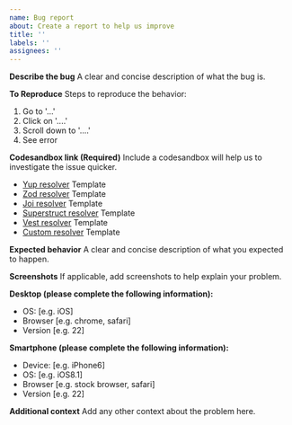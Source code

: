 ```yaml
---
name: Bug report
about: Create a report to help us improve
title: ''
labels: ''
assignees: ''
---
```


**Describe the bug**
A clear and concise description of what the bug is.

**To Reproduce**
Steps to reproduce the behavior:

1. Go to '...'
2. Click on '....'
3. Scroll down to '....'
4. See error

**Codesandbox link (Required)**
Include a codesandbox will help us to investigate the issue quicker.

- [Yup resolver](https://codesandbox.io/s/react-hook-form-validationschema-v6-2l77g) Template
- [Zod resolver](https://codesandbox.io/s/react-hook-form-zod-resolver-example-forked-ko5ll) Template
- [Joi resolver](https://codesandbox.io/s/react-hook-form-joiresolver-v6-yejqe) Template
- [Superstruct resolver](https://codesandbox.io/s/react-hook-form-v6-superstructresolver-ed67i) Template
- [Vest resolver](https://codesandbox.io/s/vest-k6gbd) Template
- [Custom resolver](https://codesandbox.io/s/react-hook-form-customresoliver-v6-h4ti6) Template

**Expected behavior**
A clear and concise description of what you expected to happen.

**Screenshots**
If applicable, add screenshots to help explain your problem.

**Desktop (please complete the following information):**

- OS: [e.g. iOS]
- Browser [e.g. chrome, safari]
- Version [e.g. 22]

**Smartphone (please complete the following information):**

- Device: [e.g. iPhone6]
- OS: [e.g. iOS8.1]
- Browser [e.g. stock browser, safari]
- Version [e.g. 22]

**Additional context**
Add any other context about the problem here.
